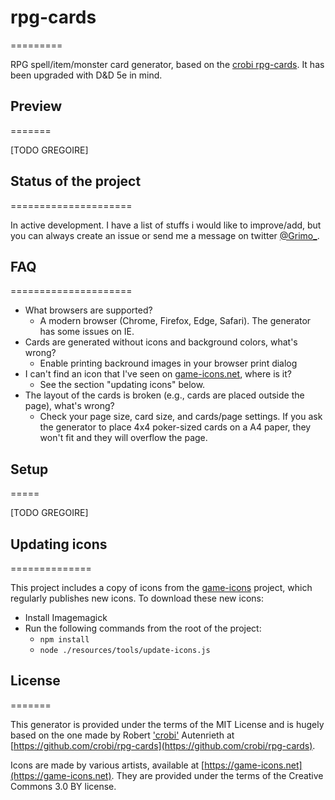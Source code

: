# rpg-cards
=========

RPG spell/item/monster card generator, based on the [crobi rpg-cards](https://github.com/crobi/rpg-cards). It has been upgraded with D&D 5e in mind.

## Preview
=======

[TODO GREGOIRE]

## Status of the project
=====================

In active development. I have a list of stuffs i would like to improve/add, but you can always create an issue or send me a message on twitter [@Grimo_](https://twitter.com/Grimo_).

## FAQ
=====================

- What browsers are supported?
  - A modern browser (Chrome, Firefox, Edge, Safari). The generator has some issues on IE.
- Cards are generated without icons and background colors, what's wrong?
  - Enable printing backround images in your browser print dialog
- I can't find an icon that I've seen on [game-icons.net](https://game-icons.net), where is it?
  - See the section "updating icons" below.
- The layout of the cards is broken (e.g., cards are placed outside the page), what's wrong?
  - Check your page size, card size, and cards/page settings. If you ask the generator to place 4x4 poker-sized cards on a A4 paper, they won't fit and they will overflow the page.

## Setup
=====

[TODO GREGOIRE]

## Updating icons
==============

This project includes a copy of icons from the [game-icons](https://game-icons.net) project,
which regularly publishes new icons.
To download these new icons:

- Install Imagemagick
- Run the following commands from the root of the project:
  - `npm install`
  - `node ./resources/tools/update-icons.js`


## License
=======

This generator is provided under the terms of the MIT License and is hugely based on the one made by Robert ['crobi'](https://github.com/crobi) Autenrieth at [https://github.com/crobi/rpg-cards](https://github.com/crobi/rpg-cards).

Icons are made by various artists, available at [https://game-icons.net](https://game-icons.net).
They are provided under the terms of the Creative Commons 3.0 BY license.
